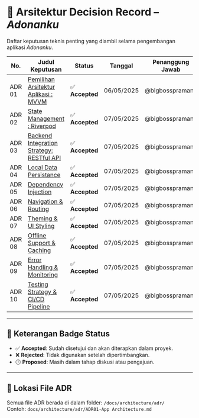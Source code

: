 # 📘 Arsitektur Decision Record – *Adonanku*

Daftar keputusan teknis penting yang diambil selama pengembangan aplikasi *Adonanku*.

| No.     | Judul Keputusan                                   | Status          | Tanggal     | Penanggung Jawab     |
|---------|--------------------------------------------------|-----------------|-------------|-----------------------|
| ADR 01  | [Pemilihan Arsitektur Aplikasi : MVVM](docs/architecture/adr/ADR01-App%20Architecture%20Pattern.md) | ✅ **Accepted** | 06/05/2025  | @bigbosspramana       |
| ADR 02  | [State Management : Riverpod](docs/architecture/adr/ADR02-State%20Management.md) | ✅ **Accepted** | 07/05/2025  | @bigbosspramana       |
| ADR 03  | [Backend Integration Strategy: RESTful API](docs/architecture/adr/ADR03-Backend%20Integration.md) | ✅ **Accepted** | 07/05/2025  | @bigbosspramana       |
| ADR 04  | [Local Data Persistance](docs/architecture/adr/ADR04-Local%20Data%20Persistance.md) | ✅ **Accepted** | 07/05/2025  | @bigbosspramana       |
| ADR 05  | [Dependency Injection](docs/architecture/adr/ADR05-Dependency%20Injection.md) | ✅ **Accepted** | 07/05/2025  | @bigbosspramana       |
| ADR 06  | [Navigation & Routing](docs/architecture/adr/ADR06-Navigation%20Routing.md) | ✅ **Accepted** | 07/05/2025  | @bigbosspramana       |
| ADR 07  | [Theming & UI Styling](docs/architecture/adr/ADR07-UI%20Styling.md) | ✅ **Accepted** | 07/05/2025  | @bigbosspramana       |
| ADR 08  | [Offline Support & Caching](docs/architecture/adr/ADR08-Offline%20Support.md) | ✅ **Accepted** | 07/05/2025  | @bigbosspramana       |
| ADR 09  | [Error Handling & Monitoring](docs/architecture/adr/ADR09-Error%20Handling.md) | ✅ **Accepted** | 07/05/2025  | @bigbosspramana       |
| ADR 10  | [Testing Strategy & CI/CD Pipeline](docs/architecture/adr/ADR10-Testing%20CI-CD.md) | ✅ **Accepted** | 07/05/2025  | @bigbosspramana       |
       

---

## 🔖 Keterangan Badge Status
- ✅ **Accepted**: Sudah disetujui dan akan diterapkan dalam proyek.
- ❌ **Rejected**: Tidak digunakan setelah dipertimbangkan.
- 🕒 **Proposed**: Masih dalam tahap diskusi atau pengajuan.

---

## 📂 Lokasi File ADR
Semua file ADR berada di dalam folder: `/docs/architecture/adr/`  
Contoh: `docs/architecture/adr/ADR01-App Architecture.md`
